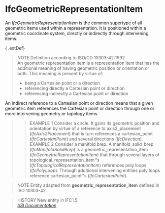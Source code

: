 IfcGeometricRepresentationItem
==============================
An _IfcGeometricRepresentationItem_ is the common supertype of all geometric
items used within a representation. It is positioned within a geometric
coordinate system, directly or indirectly through intervening items.  
  
{ .extDef}  
> NOTE Definition according to ISO/CD 10303-42:1992  
> An geometric representation item is a representation item that has the
> additional meaning of having geometric position or orientation or both. This
> meaning is present by virtue of:  
>  
> * being a Cartesian point or a direction  
> * referencing directly a Cartesian point or direction  
> * referencing indirectly a Cartesian point or direction  
  
An indirect reference to a Cartesian point or direction means that a given
geometric item references the Cartesian point or direction through one or more
intervening geometry or topology items.  
>  
>> EXAMPLE 1 Consider a circle. It gains its geometric position and
orientation by virtue of a reference to axis2_placement (_IfcAxis2Placement_)
that is turn references a cartesian_point (_IfcCartesianPoint_) and several
directions (_IfcDirection_).  
>> EXAMPLE 2 Consider a manifold brep. A manifold_solid_brep
(_IfcManifoldSolidBrep_) is a geometric_representation_item
(_IfcGeometricRepresentationItem_) that through several layers of
topological_representation_item''s (_IfcTopologicalRepresentationItem_)
references poly loops (_IfcPolyLoop_). Through additional intervening entities
poly loops reference cartesian_point''s (_IfcCartesianPoint_).  
  
  
>  
> NOTE  Entity adapted from **geometric_representation_item** defined in ISO
> 10303-42.  
  
> HISTORY  New entity in IFC1.5  
[ _bSI
Documentation_](https://standards.buildingsmart.org/IFC/DEV/IFC4_2/FINAL/HTML/schema/ifcgeometryresource/lexical/ifcgeometricrepresentationitem.htm)


